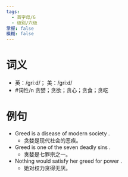 ```yaml
---
tags:
  - 首字母/G
  - 级别/六级
掌握: false
模糊: false
---
```

# 词义
- 英：/ɡriːd/； 美：/ɡriːd/
- #词性/n  贪婪；贪欲；贪心；贪食；贪吃
# 例句
- Greed is a disease of modern society .
	- 贪婪是现代社会的恶疾。
- Greed is one of the seven deadly sins .
	- 贪婪是七罪宗之一。
- Nothing would satisfy her greed for power .
	- 她对权力贪得无厌。
